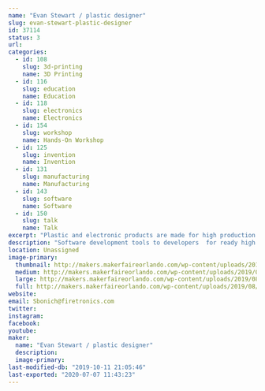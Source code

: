```yaml
---
name: "Evan Stewart / plastic designer"
slug: evan-stewart-plastic-designer
id: 37114
status: 3
url: 
categories:
  - id: 108
    slug: 3d-printing
    name: 3D Printing
  - id: 116
    slug: education
    name: Education
  - id: 118
    slug: electronics
    name: Electronics
  - id: 154
    slug: workshop
    name: Hands-On Workshop
  - id: 125
    slug: invention
    name: Invention
  - id: 131
    slug: manufacturing
    name: Manufacturing
  - id: 143
    slug: software
    name: Software
  - id: 150
    slug: talk
    name: Talk
excerpt: "Plastic and electronic products are made for high production. Samples.Electronic and plastic...talk about 3d metal modeling.and metal molds"
description: "Software development tools to developers  for ready high speed manufacturing. Altium software.Circuitmaker.Free cad 3d modeling.samples of work."
location: Unassigned
image-primary:
  thumbnail: http://makers.makerfaireorlando.com/wp-content/uploads/2019/08/15672035180202907914806740610925-150x150.jpg
  medium: http://makers.makerfaireorlando.com/wp-content/uploads/2019/08/15672035180202907914806740610925-300x225.jpg
  large: http://makers.makerfaireorlando.com/wp-content/uploads/2019/08/15672035180202907914806740610925-1024x768.jpg
  full: http://makers.makerfaireorlando.com/wp-content/uploads/2019/08/15672035180202907914806740610925.jpg
website: 
email: Sbonich@firetronics.com
twitter: 
instagram: 
facebook: 
youtube: 
maker:
  name: "Evan Stewart / plastic designer"
  description:
  image-primary: 
last-modified-db: "2019-10-11 21:05:46"
last-exported: "2020-07-07 11:43:23"
---
```

